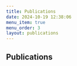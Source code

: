 ```yaml
---
title: Publications
date: 2024-10-19 12:38:06
menu_item: true
menu_order: 3
layout: publications
---
```


## Publications

<!-- <%- renderPublication(pub) %> -->
